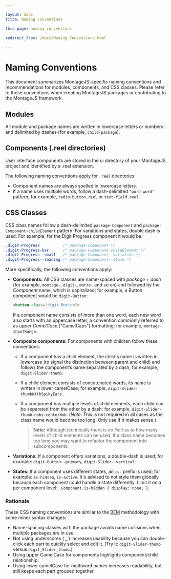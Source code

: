 ```yaml
---

layout: docs
title: Naming Conventions

this-page: naming-conventions

redirect_from: /docs/Naming-Conventions.html

---
```


Naming Conventions
===

This document summarizes MontageJS-specific naming conventions and recommendations for modules, components, and CSS classes. Please refer to these conventions when creating MontageJS packages or contributing to the MontageJS framework.


## Modules

All module and package names are written in lowercase letters or numbers and delimited by dashes (for example, `child-package`).

## Components (.reel directories)
User interface components are stored in the ui directory of your MontageJS project and identified by a .reel extension.

The following naming conventions apply for `.reel` directories:

* Component names are always spelled in lowercase letters.
* If a name uses multiple words, follow a dash-delimited `"word-word"` pattern; for example, `radio-button.reel` or `text-field.reel`.


## CSS Classes

CSS class names follow a dash-delimited `package-Component` and `package-Component-childElement` pattern. For variations and states, double dash is used. For example, for the Digit Progress component it would be:

```css
.digit-Progress          /* package-Component */
.digit-Progress-bar      /* package-Component-childElement */
.digit-Progress--small   /* package-Component--variation */
.digit-Progress--loading /* package-Component--state */
```

More specifically, the following conventions apply:

* **Components:** All CSS classes are name-spaced with _package_ + _dash_ (for example, `montage-`, `digit-`, `matte-` and so on) and followed by the _Component_ name, which is capitalized; for example, a Button component would be `digit-Button`:

    ```html
    <button class="digit-Button">
    ```

    If a component name consists of more than one word, each new word also starts with an uppercase letter, a convention commonly referred to as _upper CamelCase_ ("CamelCaps") formatting; for example, `montage-InputRange`.

* **Composite components:** For components with children follow these conventions:
    * If a component has a child element, the child's name is written in lowercase (to signal the distinction between parent and child) and follows the component’s name separated by a dash; for example, `digit-Slider-thumb`.
    * If a child element consists of concatenated words, its name is written in lower camelCase; for example, `digit-Slider-thumbWithSpikyEars`.
    * If a component has multiple levels of child elements, each child can be separated from the other by a dash; for example, `digit-Slider-thumb-nobs-centerNob`. (_Note:_ This is not required in all cases as the class name would become too long. Only use if it makes sense.)

        >**Note:** Although technically there is _no limit_ as to how many levels of child elements can be used, if a class name becomes too long you may want to refactor the component into subcomponents.

* **Variations:** If a component offers variations, a double-dash is used; for example: `digit-Button--primary`, `digit-Slider--vertical`.

* **States:** If a component uses different states, an `is-` prefix is used; for example: `is-hidden`, `is-active`. It's advised to not style them globally because each component could handle a state differently. Limit it on a per component level: `.Component.is-hidden { display: none; }`.

### Rationale
These CSS naming conventions are similar to the [BEM](http://bem.info/method/) methodology with some minor syntax changes:

* Name-spacing classes with the package avoids name collisions when multiple packages are in use.
* Not using underscores ( _ ) increases usability because you can double-click each part to quickly select and edit it. (Try it: `digit-Slider-thumb` versus `digit_Slider_thumb`.)
* Using upper CamelCase for components highlights component/child relationship.
* Using lower camelCase for multiword names increases readability, but still keeps each part grouped together.
